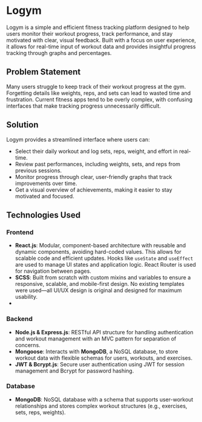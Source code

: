 # Logym

Logym is a simple and efficient fitness tracking platform designed to help users monitor their workout progress, track performance, and stay motivated with clear, visual feedback. Built with a focus on user experience, it allows for real-time input of workout data and provides insightful progress tracking through graphs and percentages.

## Problem Statement

Many users struggle to keep track of their workout progress at the gym. Forgetting details like weights, reps, and sets can lead to wasted time and frustration. Current fitness apps tend to be overly complex, with confusing interfaces that make tracking progress unnecessarily difficult.

## Solution

Logym provides a streamlined interface where users can:
- Select their daily workout and log sets, reps, weight, and effort in real-time.
- Review past performances, including weights, sets, and reps from previous sessions.
- Monitor progress through clear, user-friendly graphs that track improvements over time.
- Get a visual overview of achievements, making it easier to stay motivated and focused.

## Technologies Used

### Frontend

- **React.js**: Modular, component-based architecture with reusable and dynamic components, avoiding hard-coded values. This allows for scalable code and efficient updates. Hooks like `useState` and `useEffect` are used to manage UI states and application logic. React Router is used for navigation between pages.
- **SCSS**: Built from scratch with custom mixins and variables to ensure a responsive, scalable, and mobile-first design. No existing templates were used—all UI/UX design is original and designed for maximum usability.
- 
### Backend

- **Node.js & Express.js**: RESTful API structure for handling authentication and workout management with an MVC pattern for separation of concerns.
- **Mongoose**: Interacts with **MongoDB**, a NoSQL database, to store workout data with flexible schemas for users, workouts, and exercises.
- **JWT & Bcrypt.js**: Secure user authentication using JWT for session management and Bcrypt for password hashing.

### Database

- **MongoDB**: NoSQL database with a schema that supports user-workout relationships and stores complex workout structures (e.g., exercises, sets, reps, weights).
